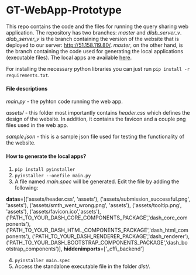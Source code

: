 # GT-WebApp-Prototype

This repo contains the code and the files for running the query sharing web application. The repository has two branches: *master* and *dlab_server_v*. *dlab_server_v* is the branch containing the version of the website that is deployed to our server: http://51.158.119.80/. *master*, on the other hand, is the branch containing the code used for generating the local applications (executable files). The local apps are available [here](https://www.dropbox.com/sh/d9xx4hhoxvgw45t/AACG5BXsMzooYKOiYAHCHYmKa?dl=0). 

For installing the necessary python libraries you can just run ```pip install -r requirements.txt```.

#### File descriptions

*main.py* - the pyhton code running the web app.

*assets/* - this folder most importantly contains *header.css* which defines the design of the website. In addition, it contains the favicon and a couple png files used in the web app.

*sample.json* - this is a sample json file used for testing the functionality of the website.

#### How to generate the local apps?

1. ```pip install pyinstaller```
2. ```pyinstaller --onefile main.py```
3. A file named *main.spec* will be generated. Edit the file by adding the following:

**datas**=[('assets/header.css', 'assets'),
('assets/submission_successful.png', 'assets'),
('assets/smth_went_wrong.png', 'assets'),
('assets/tooltip.png', 'assets'),
('assets/favicon.ico','assets'),
('PATH_TO_YOUR_DASH_CORE_COMPONENTS_PACKAGE','dash_core_components'),
('PATH_TO_YOUR_DASH_HTML_COMPONENTS_PACKAGE','dash_html_components'),
('PATH_TO_YOUR_DASH_RENDERER_PACKAGE','dash_renderer'),
('PATH_TO_YOUR_DASH_BOOTSTRAP_COMPONENTS_PACKAGE','dash_bootstrap_components')],
**hiddenimports**=['_cffi_backend']

4. ```pyinstaller main.spec```
5. Access the standalone executable file in the folder *dist/*.

